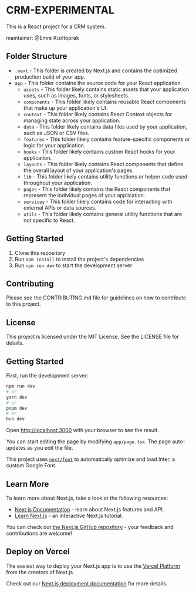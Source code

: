 # CRM-EXPERIMENTAL

This is a React project for a CRM system.

maintainer: @Emre Kiziltoprak

## Folder Structure

* `.next` - This folder is created by Next.js and contains the optimized production build of your app.
* `app` - This folder contains the source code for your React application.
    * `assets` - This folder likely contains static assets that your application uses, such as images, fonts, or stylesheets.
    * `components` - This folder likely contains reusable React components that make up your application's UI.
    * `context` - This folder likely contains React Context objects for managing state across your application.
    * `data` - This folder likely contains data files used by your application, such as JSON or CSV files. 
    * `features` - This folder likely contains feature-specific components or logic for your application.
    * `hooks` - This folder likely contains custom React hooks for your application.
    * `layouts` - This folder likely contains React components that define the overall layout of your application's pages.
    * `lib` - This folder likely contains utility functions or helper code used throughout your application.
    * `pages` - This folder likely contains the React components that represent the individual pages of your application.
    * `services` - This folder likely contains code for interacting with external APIs or data sources.
    * `utils` - This folder likely contains general utility functions that are not specific to React.

## Getting Started

1. Clone this repository
2. Run `npm install` to install the project's dependencies
3. Run `npm run dev` to start the development server

## Contributing

Please see the CONTRIBUTING.md file for guidelines on how to contribute to this project.

## License

This project is licensed under the MIT License. See the LICENSE file for details.
 
## Getting Started

First, run the development server:

```bash
npm run dev
# or
yarn dev
# or
pnpm dev
# or
bun dev
```

Open [http://localhost:3000](http://localhost:3000) with your browser to see the result.

You can start editing the page by modifying `app/page.tsx`. The page auto-updates as you edit the file.

This project uses [`next/font`](https://nextjs.org/docs/basic-features/font-optimization) to automatically optimize and load Inter, a custom Google Font.

## Learn More

To learn more about Next.js, take a look at the following resources:

- [Next.js Documentation](https://nextjs.org/docs) - learn about Next.js features and API.
- [Learn Next.js](https://nextjs.org/learn) - an interactive Next.js tutorial.

You can check out [the Next.js GitHub repository](https://github.com/vercel/next.js/) - your feedback and contributions are welcome!

## Deploy on Vercel

The easiest way to deploy your Next.js app is to use the [Vercel Platform](https://vercel.com/new?utm_medium=default-template&filter=next.js&utm_source=create-next-app&utm_campaign=create-next-app-readme) from the creators of Next.js.

Check out our [Next.js deployment documentation](https://nextjs.org/docs/deployment) for more details.
